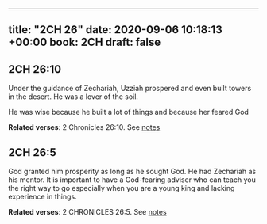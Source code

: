 
---
title: "2CH 26"
date: 2020-09-06 10:18:13 +00:00
book: 2CH
draft: false
---

## 2CH 26:10

Under the guidance of Zechariah, Uzziah prospered and even built towers in the desert. He was a lover of the soil.

He was wise because he built a lot of things and because her feared God

**Related verses**: 2 Chronicles 26:10. See [notes](https://my.bible.com/notes/3512574359666156424)


## 2CH 26:5

God granted him prosperity as long as he sought God. He had Zechariah as his mentor. It is important to have a God-fearing adviser who can teach you the right way to go especially when you are a young king and lacking experience in things.

**Related verses**: 2 CHRONICLES 26:5. See [notes](https://my.bible.com/notes/2810301625397928804)

